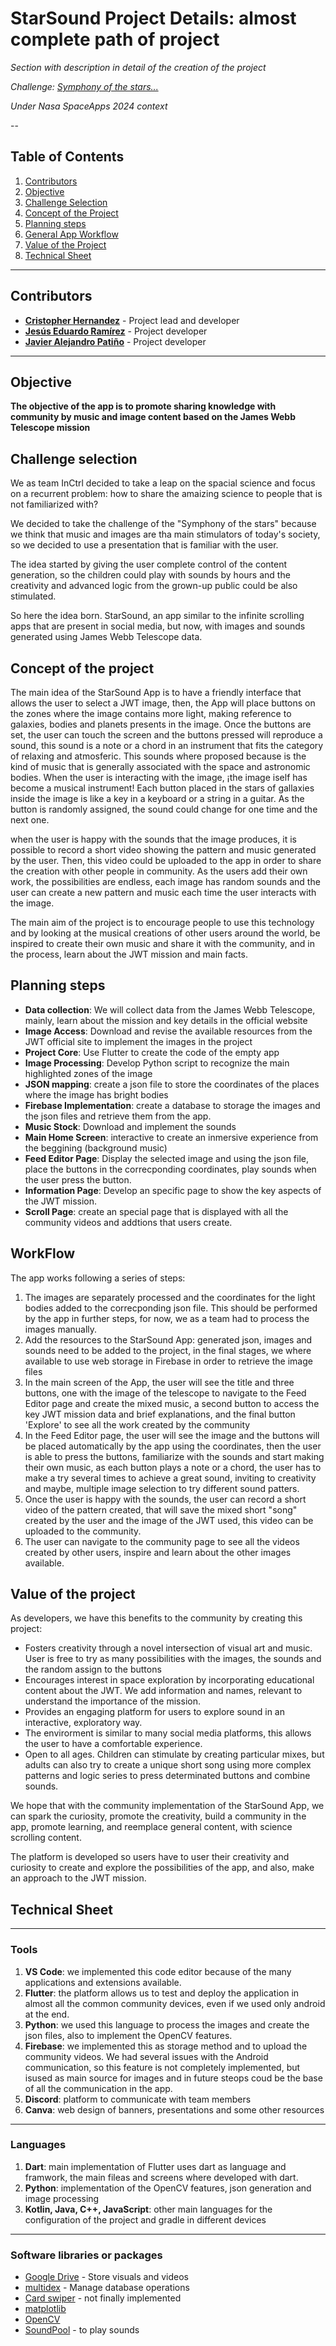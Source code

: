# StarSound Project Details: almost complete path of project

*Section with description in detail of the creation of the project*

*Challenge: [Symphony of the stars...](https://www.spaceappschallenge.org/nasa-space-apps-2024/challenges/symphony-of-the-stars-harmonizing-the-james-webb-space-telescope-in-music-and-images/?tab=resources)*

*Under Nasa SpaceApps 2024 context*

--

## Table of Contents
1. [Contributors](#contributors)
2. [Objective](#objective)
3. [Challenge Selection](#challenge-selection)
4. [Concept of the Project](#concept-of-the-project)
5. [Planning steps](#planning-steps)
6. [General App Workflow](#workflow)
7. [Value of the Project](#value-of-the-project)
8. [Technical Sheet](#technical-steps)

---

## Contributors
- [**Cristopher Hernandez**](https://github.com/Cristopher2874/) - Project lead and developer
- [**Jesús Eduardo Ramírez**](https://github.com/Jesus-e) - Project developer
- [**Javier Alejandro Patiño**](https://github.com/Alexpm3435) - Project developer

---

## Objective

**The objective of the app is to promote sharing knowledge with community by music and image content based on the James Webb Telescope mission**

## Challenge selection

We as team InCtrl decided to take a leap on the spacial science and focus on a recurrent problem: how to share the amaizing science to people that is not familiarized with?

We decided to take the challenge of the "Symphony of the stars" because we think that music and images are tha main stimulators of today's society, so we decided to use a presentation 
that is familiar with the user.

The idea started by giving the user complete control of the content generation, so the children could play with sounds by hours and the creativity and advanced logic from the
grown-up public could be also stimulated.

So here the idea born. StarSound, an app similar to the infinite scrolling apps that are present in social media, but now, with images and sounds generated using James Webb Telescope
data.

## Concept of the project

The main idea of the StarSound App is to have a friendly interface that allows the user to select a JWT image, then, the App will place buttons on the zones where the image
contains more light, making reference to galaxies, bodies and planets presents in the image. Once the buttons are set, the user can touch the screen and the buttons pressed will
reproduce a sound, this sound is a note or a chord in an instrument that fits the category of relaxing and atmosferic. This sounds where proposed because is the kind of music
that is generally associated with the space and astronomic bodies. When the user is interacting with the image, ¡the image iself has become a musical instrument! Each button
placed in the stars of gallaxies inside the image is like a key in a keyboard or a string in a guitar. As the button is randomly assigned, the sound could change for one time and the 
next one.

when the user is happy with the sounds that the image produces, it is possible to record a short video showing the pattern and music generated by the user. Then, this video could be
uploaded to the app in order to share the creation with other people in community. As the users add their own work, the possibilities are endless, each image has random sounds and the
user can create a new pattern and music each time the user interacts with the image. 

The main aim of the project is to encourage people to use this technology and by looking at the musical creations of other users around the world, be inspired to create their
own music and share it with the community, and in the process, learn about the JWT mission and main facts.

## Planning steps

- **Data collection**: We will collect data from the James Webb Telescope, mainly, learn about the mission and key details in the official website
- **Image Access**: Download and revise the available resources from the JWT official site to implement the images in the project
- **Project Core**: Use Flutter to create the code of the empty app
- **Image Processing**: Develop Python script to recognize the main highlighted zones of the image
- **JSON mapping**: create a json file to store the coordinates of the places where the image has bright bodies
- **Firebase Implementation**: create a database to storage the images and the json files and retrieve them from the app.
- **Music Stock**: Download and implement the sounds
- **Main Home Screen**: interactive to create an inmersive experience from the beggining (background music)
- **Feed Editor Page**: Display the selected image and using the json file, place the buttons in the correcponding coordinates, play sounds when the user press the button.
- **Information Page**: Develop an specific page to show the key aspects of the JWT mission.
- **Scroll Page**: create an special page that is displayed with all the community videos and addtions that users create.

## WorkFlow

The app works following a series of steps:
1. The images are separately processed and the coordinates for the light bodies added to the correcponding json file. This should be performed by the app in further steps, 
for now, we as a team had to process the images manually.
2. Add the resources to the StarSound App: generated json, images and sounds need to be added to the project, in the final stages, we where available to use web
storage in Firebase in order to retrieve the image files
3. In the main screen of the App, the user will see the title and three buttons, one with the image of the telescope to navigate to the Feed Editor page and create the mixed music, 
a second button to access the key JWT mission data and brief explanations, and the final button 'Explore' to see all the work created by the community
4. In the Feed Editor page, the user will see the image and the buttons will be placed automatically by the app using the coordinates, then the user is able to press the buttons,
familiarize with the sounds and start making their own music, as each button plays a note or a chord, the user has to make a try several times to achieve a great sound, inviting
to creativity and maybe, multiple image selection to try different sound patters.
5. Once the user is happy with the sounds, the user can record a short video of the pattern created, that will save the mixed short "song" created by the user and the image of the
JWT used, this video can be uploaded to the community.
6. The user can navigate to the community page to see all the videos created by other users, inspire and learn about the other images available.

## Value of the project

As developers, we have this benefits to the community by creating this project:

- Fosters creativity through a novel intersection of visual art and music. User is free to try as many possibilities with the images, the sounds and the random assign to the buttons
- Encourages interest in space exploration by incorporating educational content about the JWT. We add information and names, relevant to understand the importance of the mission.
- Provides an engaging platform for users to explore sound in an interactive, exploratory way.
- The envirorment is similar to many social media platforms, this allows the user to have a comfortable experience.
- Open to all ages. Children can stimulate by creating particular mixes, but adults can also try to create a unique short song using more complex patterns and logic series to press determinated buttons and combine sounds.

We hope that with the community implementation of the StarSound App, we can spark the curiosity, promote the creativity, build a community in the app, promote learning, and reemplace general content, with science scrolling content.

The platform is developed so users have to user their creativity and curiosity to create and explore the possibilities of the app, and also, make an approach to the JWT mission.

## Technical Sheet

---

### Tools
1. **VS Code**: we implemented this code editor because of the many applications and extensions available.
2. **Flutter**: the platform allows us to test and deploy the application in almost all the common community devices, even if we used only android at the end.
3. **Python**: we used this language to process the images and create the json files, also to implement the OpenCV features.
4. **Firebase**: we implemented this as storage method and to upload the community videos. We had several issues with the Android communication, so this feature is not completely implemented, 
but isused as main source for images and in future steops coud be the base of all the communication in the app.
5. **Discord**: platform to communicate with team members
6. **Canva**: web design of banners, presentations and some other resources

---

### Languages

1. **Dart**: main implementation of Flutter uses dart as language and framwork, the main fileas and screens where developed with dart.
2. **Python**: implementation of the OpenCV features, json generation and image processing
3. **Kotlin, Java, C++, JavaScript**: other main languages for the configuration of the project and gradle in different devices

---

### Software libraries or packages

- [Google Drive](https://drive.google.com/) - Store visuals and videos
- [multidex](https://developer.android.com/build/multidex#kts) - Manage database operations
- [Card swiper](https://pub.dev/packages/card_swiper/example) - not finally implemented
- [matplotlib](https://pypi.org/project/matplotlib/)
- [OpenCV](https://pypi.org/project/opencv-python/)
- [SoundPool](https://developer.android.com/reference/android/media/SoundPool#:~:text=SoundPool%20|%20Android%20Developers.%20Essentials.%20Gemini%20in%20Android%20Studio.%20Your) - to play sounds